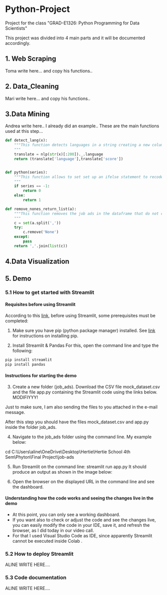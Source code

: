 # Python-Project
Project for the class "GRAD-E1326: Python Programming for Data Scientists"

This project was divided into 4 main parts and it will be documented accordingly. 

## 1. Web Scraping

Toma write here... and copy his functions..

## 2. Data_Cleaning

Mari write here... and copy his functions..

## 3.Data Mining

Andrea write here.. I already did an example..
These are the main functions used at this step...

```python
def detect_lang(x):
    """This function detects languages in a string creating a new column in the dataframe.
    """
    translate = nlp(str(x)[:200])._.language
    return (translate['language'],translate['score'])


def python(series):
    """This function allows to set set up an ifelse statement to recode the new column named python.
    """
    if series == -1:
        return 0
    else:
        return 1

def remove_nones_return_list(a):
    """This function removes the job ads in the dataframe that do not contain any of the skills that we identified
    """
    c = set(a.split(','))
    try:
        c.remove('None')
    except:
        pass
    return ','.join(list(c))    
```

## 4.Data Visualization

## 5. Demo

### 5.1 How to get started with Streamlit

#### Requisites before using Streamlit 

According to this [link](https://docs.streamlit.io/getting_started.html#prerequisites), before using Streamlit, some prerequisites must be completed:

1. Make sure you have pip (python package manager) installed. See [link](https://github.com/BurntSushi/nfldb/wiki/Python-&-pip-Windows-installation#pip-install) for instructions on installing pip.

2. Install Streamlit & Pandas
For this, open the command line and type the following: 

```python
pip install streamlit
pip install pandas
```

#### Instructions for starting the demo 

3. Create a new folder (job_ads). Download the CSV file mock_dataset.csv and the file app.py containing the Streamlit code using the links below.
MODIFIYYY!

Just to make sure, I am also sending the files to you attached in the e-mail message.

After this step you should have the files mock_dataset.csv and app.py inside the folder job_ads.

4. Navigate to the job_ads folder using the command line. My example below:

cd C:\Users\aline\OneDrive\Desktop\Hertie\Hertie School 4th Sem\Phyton\Final Project\job-ads

5. Run Streamlit on the command line: streamlit run app.py 
It should produce an output as shown in the image below:
 
6. Open the browser on the displayed URL in the command line and see the dashboard. 

#### Understanding how the code works and seeing the changes live in the demo

- At this point, you can only see a working dashboard. 
- If you want also to check or adjust the code and see the changes live,  you can easily modify the code in your IDE, save it, and refresh the browser, as I did today in our video call. 
- For that I used Visual Studio Code as IDE, since apparently Streamlit cannot be executed inside Colab .

### 5.2 How to deploy Streamlit

ALINE WRITE HERE....

### 5.3 Code documentation

ALINE WRITE HERE....
